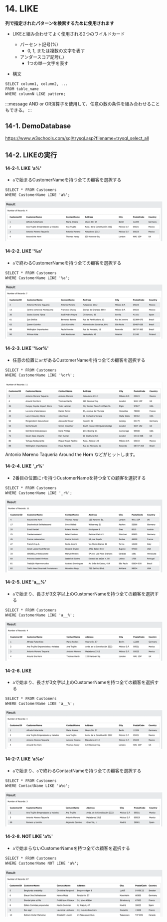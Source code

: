 # 14. LIKE
**列で指定されたパターンを検索するために使用されます**

- LIKEと組み合わせてよく使用される2つのワイルドカード
  - パーセント記号(%)
    - 0, 1, または複数の文字を表す
  - アンダースコア記号(_)
    - 1つの単一文字を表す

- 構文
```sql: LIKE
SELECT column1, column2, ...
FROM table_name
WHERE columnN LIKE pattern;
```
:::message
AND or OR演算子を使用して、任意の数の条件を組み合わせることもできる。
:::


## 14-1. DemoDatabase
https://www.w3schools.com/sql/trysql.asp?filename=trysql_select_all

## 14-2. LIKEの実行
#### 14-2-1. LIKE 'a%'
- `a`で始まるCustomerNameを持つ全ての顧客を選択する

```sql: LIKE.1
SELECT * FROM Customers
WHERE CustomerName LIKE 'a%';
```
![](2022-08-26-07-41-33.png)

#### 14-2-2. LIKE '%a'
- `a`で終わるCustomerNameを持つ全ての顧客を選択する

```sql: LIKE.2
SELECT * FROM Customers
WHERE CustomerName LIKE '%a';
```
![](2022-08-26-07-43-32.png)

#### 14-2-3. LIKE '%or%'
- 任意の位置に`or`があるCustomerNameを持つ全ての顧客を選択する

```sql: LIKE.3
SELECT * FROM Customers
WHERE CustomerName LIKE '%or%';
```
![](2022-08-26-16-22-24.png)
Antonio M**or**eno Taqueria
Around the H**or**n などがヒットします。

#### 14-2-4. LIKE '_r%'
- 2番目の位置に`r`を持つCustomerNameを持つ全ての顧客を選択する

```sql: LIKE.4
SELECT * FROM Customers
WHERE CustomerName LIKE '_r%';
```
![](2022-08-27-10-05-29.png)

#### 14-2-5. LIKE 'a__%'
- `a`で始まり、長さが3文字以上のCustomerNameを持つ全ての顧客を選択する

```sql: LIKE.5
SELECT * FROM Customers
WHERE CustomerName LIKE 'a__%';
```
![](2022-08-27-10-07-44.png)

#### 14-2-6. LIKE
- `a`で始まり、長さが3文字以上のCustomerNameを持つ全ての顧客を選択する

```sql: LIKE.6
SELECT * FROM Customers
WHERE CustomerName LIKE 'a__%';
```
![](2022-08-27-12-03-54.png)

#### 14-2-7. LIKE 'a%o'
- `a`で始まり、`o`で終わるContactNameを持つ全ての顧客を選択する

```sql: LIKE.7
SELECT * FROM Customers
WHERE ContactName LIKE 'a%o';
```
![](2022-08-27-12-06-44.png)

#### 14-2-8. NOT LIKE 'a%'
- `a`で始まらないCustomerNameを持つ全ての顧客を選択する

```sql: NOT LIKE
SELECT * FROM Customers
WHERE CustomerName NOT LIKE 'a%';
```
![](2022-08-27-12-09-24.png)
